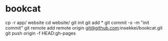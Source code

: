 # bookcat

cp -r app/ website
cd website/
git init
git add *
git commit -s -m "init commit"
git remote add remote origin git@github.com:insekkei/bookcat.git 
git push origin -f HEAD:gh-pages
